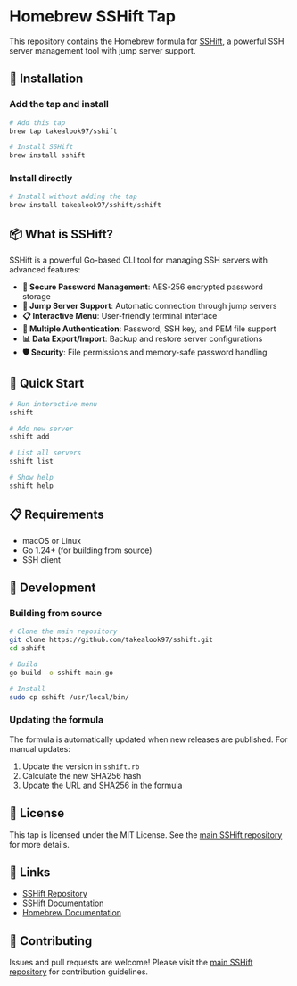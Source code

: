 # Homebrew SSHift Tap

This repository contains the Homebrew formula for [SSHift](https://github.com/takealook97/sshift), a powerful SSH server management tool with jump server support.

## 🚀 Installation

### Add the tap and install

```bash
# Add this tap
brew tap takealook97/sshift

# Install SSHift
brew install sshift
```

### Install directly

```bash
# Install without adding the tap
brew install takealook97/sshift/sshift
```

## 📦 What is SSHift?

SSHift is a powerful Go-based CLI tool for managing SSH servers with advanced features:

- **🔐 Secure Password Management**: AES-256 encrypted password storage
- **🔄 Jump Server Support**: Automatic connection through jump servers
- **📋 Interactive Menu**: User-friendly terminal interface
- **🔑 Multiple Authentication**: Password, SSH key, and PEM file support
- **📊 Data Export/Import**: Backup and restore server configurations
- **🛡️ Security**: File permissions and memory-safe password handling

## 🎯 Quick Start

```bash
# Run interactive menu
sshift

# Add new server
sshift add

# List all servers
sshift list

# Show help
sshift help
```

## 📋 Requirements

- macOS or Linux
- Go 1.24+ (for building from source)
- SSH client

## 🔧 Development

### Building from source

```bash
# Clone the main repository
git clone https://github.com/takealook97/sshift.git
cd sshift

# Build
go build -o sshift main.go

# Install
sudo cp sshift /usr/local/bin/
```

### Updating the formula

The formula is automatically updated when new releases are published. For manual updates:

1. Update the version in `sshift.rb`
2. Calculate the new SHA256 hash
3. Update the URL and SHA256 in the formula

## 📝 License

This tap is licensed under the MIT License. See the [main SSHift repository](https://github.com/takealook97/sshift) for more details.

## 🔗 Links

- [SSHift Repository](https://github.com/takealook97/sshift)
- [SSHift Documentation](https://github.com/takealook97/sshift#readme)
- [Homebrew Documentation](https://docs.brew.sh/)

## 🤝 Contributing

Issues and pull requests are welcome! Please visit the [main SSHift repository](https://github.com/takealook97/sshift) for contribution guidelines.
